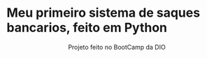 <h1>Meu primeiro sistema de saques bancarios, feito em Python</h1>
<p align="center">Projeto feito no BootCamp da DIO</p>
